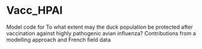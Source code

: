 # Vacc_HPAI
Model code for To what extent may the duck population be protected after vaccination against highly pathogenic avian influenza? Contributions from a modelling approach and French field data
